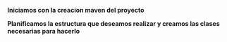 **Iniciamos con la creacion maven del proyecto**

**Planificamos la estructura que deseamos realizar y creamos las clases necesarias para hacerlo**